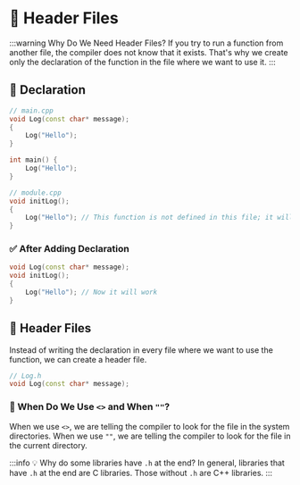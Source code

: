 # 📂 Header Files

:::warning Why Do We Need Header Files?
If you try to run a function from another file, the compiler does not know that it exists. That's why we create only the declaration of the function in the file where we want to use it.
:::

## 📝 Declaration

```cpp
// main.cpp
void Log(const char* message);
{
    Log("Hello");
}

int main() {
    Log("Hello");
}
```

```cpp
// module.cpp
void initLog();
{
    Log("Hello"); // This function is not defined in this file; it will throw an error
}
```

### ✅ After Adding Declaration 

```cpp
void Log(const char* message);
void initLog();
{
    Log("Hello"); // Now it will work
}
```

## 📑 Header Files

Instead of writing the declaration in every file where we want to use the function, we can create a header file.

```cpp
// Log.h
void Log(const char* message);
```

### 📌 When Do We Use `<>` and When `""`?

When we use `<>`, we are telling the compiler to look for the file in the system directories. When we use `""`, we are telling the compiler to look for the file in the current directory.

:::info 💡 Why do some libraries have `.h` at the end?
In general, libraries that have `.h` at the end are C libraries. Those without `.h` are C++ libraries.
:::
